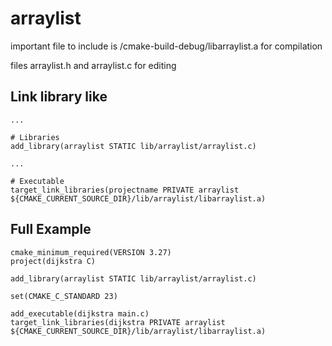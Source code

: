 # arraylist

important file to include is /cmake-build-debug/libarraylist.a for compilation

files arraylist.h and arraylist.c for editing

## Link library like

```
...

# Libraries
add_library(arraylist STATIC lib/arraylist/arraylist.c)

...

# Executable
target_link_libraries(projectname PRIVATE arraylist ${CMAKE_CURRENT_SOURCE_DIR}/lib/arraylist/libarraylist.a)
```

## Full Example
```
cmake_minimum_required(VERSION 3.27)
project(dijkstra C)

add_library(arraylist STATIC lib/arraylist/arraylist.c)

set(CMAKE_C_STANDARD 23)

add_executable(dijkstra main.c)
target_link_libraries(dijkstra PRIVATE arraylist ${CMAKE_CURRENT_SOURCE_DIR}/lib/arraylist/libarraylist.a)
```
